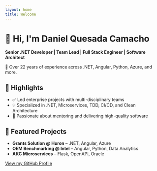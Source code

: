```yaml
---
layout: home
title: Welcome
---
```


# 👋 Hi, I'm Daniel Quesada Camacho

**Senior .NET Developer | Team Lead | Full Stack Engineer | Software Architect**

💼 Over 22 years of experience across .NET, Angular, Python, Azure, and more.

## 🚀 Highlights

- ✅ Led enterprise projects with multi-disciplinary teams
- 💡 Specialized in .NET, Microservices, TDD, CI/CD, and Clean Architecture
- 🧠 Passionate about mentoring and delivering high-quality software

## 🔧 Featured Projects

- **Grants Solution @ Huron** – .NET, Angular, Azure
- **OEM Benchmarking @ Intel** – Angular, Python, Data Analytics
- **AKC Microservices** – Flask, OpenAPI, Oracle

[View my GitHub Profile](https://github.com/your-github-username)